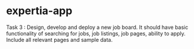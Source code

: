 # expertia-app
Task 3 : Design, develop and deploy a new job board. It should have basic functionality of searching for jobs, job listings, job pages, ability to apply. Include all relevant pages and sample data.
